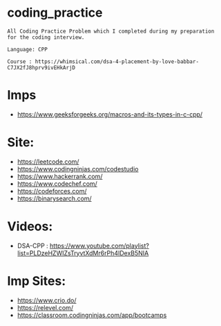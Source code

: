 # coding_practice

```
All Coding Practice Problem which I completed during my preparation for the coding interview.

Language: CPP

Course : https://whimsical.com/dsa-4-placement-by-love-babbar-C7JX2fJ8hprv9ivEHkArjD
```

# Imps

- https://www.geeksforgeeks.org/macros-and-its-types-in-c-cpp/

# Site:

- https://leetcode.com/
- https://www.codingninjas.com/codestudio
- https://www.hackerrank.com/
- https://www.codechef.com/
- https://codeforces.com/
- https://binarysearch.com/

# Videos:

- DSA-CPP : https://www.youtube.com/playlist?list=PLDzeHZWIZsTryvtXdMr6rPh4IDexB5NIA

# Imp Sites:

- https://www.crio.do/
- https://relevel.com/
- https://classroom.codingninjas.com/app/bootcamps
